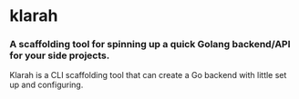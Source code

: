 # klarah

### A scaffolding tool for spinning up a quick Golang backend/API for your side projects.

Klarah is a CLI scaffolding tool that can create a Go backend with little set up and configuring.
